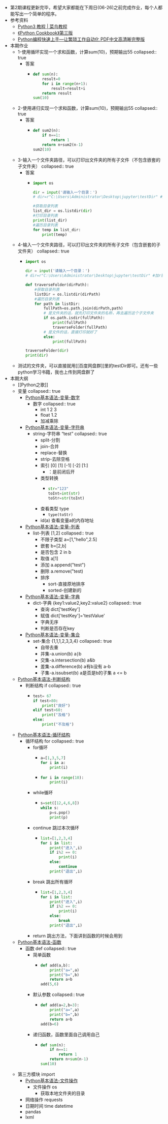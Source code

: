 - 第2期课程更新完毕，希望大家都能在下周日(06-26)之前完成作业，每个人都能写出一个简单的程序。
- 参考资料
	- [Python3 教程 | 菜鸟教程](https://www.runoob.com/python3/python3-tutorial.html)
	- [《Python Cookbook》第三版](file:///D:/Dropbox/MyObsidian/MyAttachment/PythonCookbook-%E7%AC%AC%E4%B8%89%E7%89%88%E4%B8%AD%E6%96%87v3.0.0.pdf)
	- [Python编程快速上手—让繁琐工作自动化 PDF中文高清晰完整版](file:///D:/Dropbox/MyObsidian/MyAttachment/MyZotoreFile/Python%E7%BC%96%E7%A8%8B%E5%BF%AB%E9%80%9F%E4%B8%8A%E6%89%8B%E2%80%94%E8%AE%A9%E7%B9%81%E7%90%90%E5%B7%A5%E4%BD%9C%E8%87%AA%E5%8A%A8%E5%8C%96.pdf)
- 本期作业
	- 1-使用循环实现一个求和函数，计算sum(10)，预期输出55
	  collapsed:: true
		- 答案
			- ```python
			  def sum(n):
			      result=0
			      for i in range(n+1):
			          result=result+i
			      return result
			  sum(10)
			  ```
	- 2-使用递归实现一个求和函数，计算sum(10)，预期输出55
	  collapsed:: true
		- 答案
			- ```python
			  def sum2(n):
			      if n==1:
			          return 1
			      return n+sum2(n-1)
			  sum2(10)
			  ```
	- 3-输入一个文件夹路径，可以打印出文件夹的所有子文件（不包含嵌套的子文件夹）
	  collapsed:: true
		- 答案
			- ```python
			  import os
			  
			  dir = input('请输入一个目录：')
			  # dir=r"C:\Users\Administrator\Desktop\jupyter\testDir" #加r防止转义
			  
			  #获取目录列表
			  list_dir = os.listdir(dir)
			  #打印目录列表
			  print(list_dir)
			  #遍历目录列表
			  for temp in list_dir:
			      print(temp)
			  ```
	- 4-输入一个文件夹路径，可以打印出文件夹的所有子文件（包含嵌套的子文件夹）
	  collapsed:: true
		- ```python
		  import os
		  
		  dir = input('请输入一个目录：')
		  # dir=r"C:\Users\Administrator\Desktop\jupyter\testDir" #加r防止转义
		  
		  def traverseFolder(dirPath):
		      #获取目录列表
		      listDir = os.listdir(dirPath)
		      #遍历目录列表
		      for path in listDir:
		          fullPath=os.path.join(dirPath,path)
		          # 是文件夹的话，就先打印文件夹的名称，再去遍历这个子文件夹
		          if os.path.isdir(fullPath):
		              print(fullPath)
		              traverseFolder(fullPath)
		          # 是文件的话，直接打印就好了
		          else:
		              print(fullPath)
		  
		  traverseFolder(dir)
		  print(dir)
		  ```
	- 测试的文件夹，可以直接就用[[百度网盘群]]里的testDir即可。还有一些python学习书籍，我也上传到网盘群了
- 本期大纲
	- [[Python之歌]]
	- 变量
	  collapsed:: true
		- [Python基本语法-变量-数字](https://lusun.com/v/ANLbWYsM30Y)
			- 数字
			  collapsed:: true
				- int 1 2 3
				- float 1.2
				- 加减乘除
		- [Python基本语法-变量-字符串](https://lusun.com/v/P2QpWSc15ac)
			- string-字符串 “test”
			  collapsed:: true
				- split-分割
				- join-合并
				- replace-替换
				- strip-去除空格
				- 索引 [0] [1] [-1] [-2] [1:]
					- ：是前闭后开
				- 类型转换
					- ```python
					  str="123"
					  toInt=int(str)
					  toStr=str(toInt)
					  ```
				- 查看类型 type
					- `type(toStr)`
				- id(a) 查看变量a的内存地址
		- [Python基本语法-变量-列表](https://lusun.com/v/hbnWEERKftK)
			- list-列表 [1,2]
			  collapsed:: true
				- 不限子类型 a=[1,"hello",2.5]
				- 嵌套 b=[2,b]
				- 是否包含 2 in b
				- 取值 a[1]
				- 添加 a.append("test")
				- 删除 a.remove("test)
				- 排序
					- sort-直接原地排序
					- sorted-创建新的
		- [Python基本语法-变量-字典](https://lusun.com/v/Vb2GysPRpvb)
			- dict-字典 {key1:value2,key2:value2}
			  collapsed:: true
				- 查询 dict['testKey']
				- 赋值 dict['testKey']='testValue'
				- 字典无序
				- 判断是否存在key
		- [Python基本语法-变量-集合](https://lusun.com/v/lBW6AWka3V2)
			- set-集合 {1,1,1,2,3,3,4}
			  collapsed:: true
				- 自带去重
				- 并集-a.union(b)  a∣b
				- 交集-a.intersection(b) a&b
				- 差集-a.difference(b) a有b没有 a-b
				- 子集-a.issubset(b)  a是否是b的子集 a <= b
	- [Python基本语法-判断结构](https://lusun.com/v/92jUh4v8Mnm)
		- 判断结构 if
		  collapsed:: true
			- ```python
			  test= 67
			  if test>80:
			      print("良好")
			  elif test>60:
			      print("及格")
			  else:
			      print("不及格")
			  ```
	- [Python基本语法-循环结构](https://lusun.com/v/ylf7V17Gszc)
		- 循环结构 for
		  collapsed:: true
			- for循环
				- ```python
				  a=[1,3,5,7]
				  for i in a:
				      print(i)
				  ```
				- ```python
				  for i in range(10):
				      print(i)
				  ```
			- while循环
				- ```python
				  s=set([12,4,6,8])
				  while s:
				      p=s.pop()
				      print(p)
				  ```
			- continue 跳过本次循环
				- ```python
				  list=[1,2,3,4]
				  for i in list:
				      print("进入",i)
				      if i%2 == 0:
				          print(i)
				      else:
				          continue
				      print("退出",i)
				  ```
			- break 跳出所有循环
				- ```python
				  list=[1,2,3,4]
				  for i in list:
				      print("进入",i)
				      if i%2 == 0:
				          print(i)
				      else:
				          break
				      print("退出",i)
				  ```
			- return 跳出方法，下面讲到函数的时候会用到
	- [Python基本语法-函数](https://lusun.com/v/ifobvman4EI)
		- 函数 def
		  collapsed:: true
			- 简单函数
				- ```python
				  def add(a,b):
				      print("a=",a)
				      print("b=",b)
				      return a+b
				  add(5,6)
				  ```
			- 默认参数
			  collapsed:: true
				- ```python
				  def add(a=2,b=3):
				      print("a=",a)
				      print("b=",b)
				      return a+b
				  add(b=6)
				  ```
			- 递归函数，函数里面自己调用自己
				- ```python
				  def sum(n):
				      if n==1:
				          return 1
				      return n+sum(n-1)
				  sum(10)
				  ```
	- 第三方模块 import
		- [Python基本语法-文件操作](https://lusun.com/v/obXFyRYes4r)
			- 文件操作 os
				- 获取本地文件夹的目录
		- 网络操作 requests
		- 日期时间 time datetime
		- pandas
		- lxml
